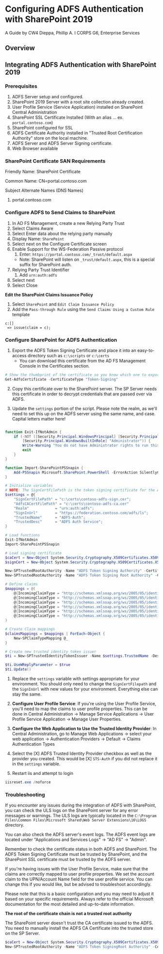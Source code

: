 # Configuring ADFS Authentication with SharePoint 2019

A Guide by CW4 Dieppa, Phillip A.
I CORPS G6, Enterprise Services

## Overview

## Integrating ADFS Authentication with SharePoint 2019

### Prerequisites

1. ADFS Server setup and configured.
2. SharePoint 2019 Server with a root site collection already created.
3. User Profile Service (Service Application) installed on SharePoint Central Administration
4. SharePoint SSL Certificate Installed (With an alias ... ex. `portal.contoso.com`)
5. SharePoint configured for SSL
6. ADFS Certificate Authority installed in "Trusted Root Certification Authority" store on the local machine.
7. ADFS Server and ADFS Server Signing certificate.
8. Web Browser available

### **SharePoint Certificate SAN Requirements**

Friendly Name: SharePoint Certificate

Common Name: CN=portal.contoso.com

Subject Alternate Names (DNS Names)

1. portal.contoso.com

### Configure ADFS to Send Claims to SharePoint

1. In AD FS Management, create a new Relying Party Trust
2. Select Claims Aware
3. Select Enter data about the relying party manually
4. Display Name: `SharePoint`
5. Select next on the Configure Certificate screen
6. Enable Support for the WS-Federation Passive protocol
   1. Enter: `https://portal.contoso.com/_trust/default.aspx`
    - Note: SharePoint will listen on `_trust/default.aspx`, this is a special suffix for SharePoint auth.
7. Relying Party Trust Identifier
   1. Add `urn:auth:adfs`
8. Select next
9. Select Close

**Edit the SharePoint Claims Issuance Policy**

1. Select `SharePoint` and `Edit Claim Issuance Policy`
2. Add the `Pass-through Rule` using the `Send Claims Using a Custom Rule` template

```plaintext
c:[]
 => issue(claim = c);
```


### Configure SharePoint for ADFS Authentication

1. Export the ADFS Token Signing Certificate and place it into an easy-to-access directory such as `c:\scripts` or `c:\certs`
   - You can download this certificate from the AD FS Management Console in the Certificates section.

```powershell
# Show the thumbprint of the certificate so you know which one to export.
Get-AdfsCertificate -CertificateType "Token-Signing"
```

2. Copy this certificate over to the SharePoint server. The SP Server needs this certificate in order to decrypt credentials that are passed over via ADFS.

3. Update the `settings` portion of the script. Please note the realm, as we'll need to set this up on the ADFS server using the same name, and case. Capital letters matter here!

```powershell

function Exit-IfNotAdmin {
    if (-NOT ([Security.Principal.WindowsPrincipal] [Security.Principal.WindowsIdentity]::GetCurrent()).IsInRole(`
        [Security.Principal.WindowsBuiltInRole] "Administrator")) {
        Write-Warning "You do not have Administrator rights to run this script!`nPlease re-run this script as an Administrator!"
        exit
    }
}

function Import-SharePointPSSnapin {
    Add-PSSnapin Microsoft.SharePoint.PowerShell -ErrorAction SilentlyContinue
}

# Initialize variables
# NOTE: The SignCertFilePath is the token signing certificate for the ADFS Server.
$settings = @{
    "SignCertFilePath" = "c:\certs\contoso-adfs-sign.cer";
    "AdfsCACertFilePath" = "c:\certs\contoso-adfs-ca.cer"
    "Realm"            = "urn:auth:adfs";
    "SignInUrl"        = "https://federation.contoso.com/adfs/ls";
    "TrustedName"      = "ADFS-Auth";
    "TrustedDesc"      = "ADFS Auth Service";
}

# Load functions
Exit-IfNotAdmin
Import-SharePointPSSnapin

# Load signing certificate
$caCert = New-Object System.Security.Cryptography.X509Certificates.X509Certificate2($settings.AdfsCACertFilePath)
$signCert = New-Object System.Security.Cryptography.X509Certificates.X509Certificate2($settings.SignCertFilePath)

New-SPTrustedRootAuthority -Name "ADFS Token Signing Authority" -Certificate $signCert
New-SPTrustedRootAuthority -Name "ADFS Token Signing Root Authority" -Certificate $caCert

# Define claims
$mappings = @(
    @{IncomingClaimType = "http://schemas.xmlsoap.org/ws/2005/05/identity/claims/upn"; IncomingClaimTypeDisplayName = "Account Name"; SameAsIncoming = $true}
    @{IncomingClaimType = "http://schemas.xmlsoap.org/ws/2005/05/identity/claims/surname"; IncomingClaimTypeDisplayName = "Last Name"; SameAsIncoming = $true}
    @{IncomingClaimType = "http://schemas.xmlsoap.org/ws/2005/05/identity/claims/givenName"; IncomingClaimTypeDisplayName = "First Name"; SameAsIncoming = $true}
    @{IncomingClaimType = "http://schemas.xmlsoap.org/ws/2005/05/identity/claims/emailAddress"; IncomingClaimTypeDisplayName = "Email Address"; SameAsIncoming = $true}
    @{IncomingClaimType = "http://schemas.xmlsoap.org/ws/2005/05/identity/claims/displayName"; IncomingClaimTypeDisplayName = "Display Name"; SameAsIncoming = $true}
    @{IncomingClaimType = "http://schemas.xmlsoap.org/ws/2005/05/identity/claims/country"; IncomingClaimTypeDisplayName = "Country"; SameAsIncoming = $true}
)

# Create Claim mappings
$claimsMappings = $mappings | ForEach-Object {
    New-SPClaimTypeMapping @_
}

# Create new trusted identity token issuer
$ti = New-SPTrustedIdentityTokenIssuer -Name $settings.TrustedName -Description $settings.TrustedDesc -Realm $settings.Realm -ImportTrustCertificate $signCert -ClaimsMappings $claimsMappings -SignInUrl $settings.SignInUrl -IdentifierClaim $claimsMappings[0].InputClaimType

$ti.UseWReplyParameter = $true
$ti.Update()
```

1. Replace the `settings` variable with settings appropriate for your environment. You should only need to change the `SignCertFilepath` and the `SignInUrl` with new values for your environment. Everything else can stay the same.

2. **Configure User Profile Service**: If you're using the User Profile Service, you'll need to map the claims to user profile properties. This can be done in Central Administration -> Manage Service Applications -> User Profile Service Application -> Manage User Properties.

3. **Configure the Web Application to Use the Trusted Identity Provider**: In Central Administration, go to Manage Web Applications -> select your web application -> Authentication Providers -> Default -> Claims Authentication Types

4. Select the [X] ADFS Trusted Identity Provider checkbox as well as the provider you created. This would be [X] `STS-Auth` if you did not replace it in the `settings` variable.


5. Restart iis and attempt to login

```powershell
iisreset.exe /noforce
```

### Troubleshooting

If you encounter any issues during the integration of ADFS with SharePoint, you can check the ULS logs on the SharePoint server for any error messages or warnings. The ULS logs are typically located in the `C:\Program Files\Common Files\Microsoft Shared\Web Server Extensions\16\LOGS` directory.

You can also check the ADFS server's event logs. The ADFS event logs are located under "Applications and Services Logs" -> "AD FS" -> "Admin".

Remember to check the certificate status in both ADFS and SharePoint. The ADFS Token Signing Certificate must be trusted by SharePoint, and the SharePoint SSL certificate must be trusted by the ADFS server.

If you're having issues with the User Profile Service, make sure that the claims are correctly mapped to user profile properties. We set the account claim to the UPN/Account Name field for the user profile service. You can change this if you would like, but be advised to troubleshoot accordingly.

Please note that this is a basic configuration and you may need to adjust it based on your specific requirements. Always refer to the official Microsoft documentation for the most detailed and up-to-date information.

**The root of the certificate chain is not a trusted root authority**

The SharePoint server doesn't trust the CA certificate issued to the ADFS. You need to manually install the ADFS CA Certificate into the trusted store on the SP Server.

```powershell
$caCert = New-Object System.Security.Cryptography.X509Certificates.X509Certificate2("c:\scripts\ca-path.cer")
New-SPTrustedRootAuthority -Name "ADFS Token SigningRoot Authority" -Certificate $caCert
```
